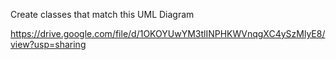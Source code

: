 Create classes that match this UML Diagram

https://drive.google.com/file/d/1OKOYUwYM3tlINPHKWVnqgXC4ySzMlyE8/view?usp=sharing